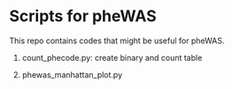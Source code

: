 # Scripts for pheWAS
This repo contains codes that might be useful for pheWAS.
1. count_phecode.py: create binary and count table

2. phewas_manhattan_plot.py